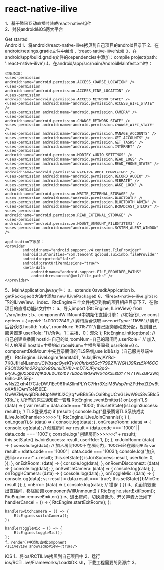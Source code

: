 # react-native-ilive
1、基于腾讯互动直播封装成react-native组件 <br>
2、封装android&amp;iOS两大平台

Get started<br>
Android
1、将android/react-native-ilive拷贝到自己项目的android目录下
2、在android/settings.gradle文件中新增：':react-native-ilive'依赖
3、在android/app/build.gradle文件的dependencies中添加：compile project(path: ':react-native-ilive')
4、在android/app/src/main/AndroidMainfest.xml中：
	
	权限添加：
	<uses-permission android:name="android.permission.ACCESS_COARSE_LOCATION" />
    <uses-permission android:name="android.permission.ACCESS_FINE_LOCATION" />
    <uses-permission android:name="android.permission.ACCESS_NETWORK_STATE" />
    <uses-permission android:name="android.permission.ACCESS_WIFI_STATE" />
    <uses-permission android:name="android.permission.CAMERA" />
    <uses-permission android:name="android.permission.CHANGE_NETWORK_STATE" />
    <uses-permission android:name="android.permission.CHANGE_WIFI_STATE" />
    <uses-permission android:name="android.permission.MANAGE_ACCOUNTS" />
    <uses-permission android:name="android.permission.GET_ACCOUNTS" />
    <uses-permission android:name="android.permission.GET_TASKS" />
    <uses-permission android:name="android.permission.INTERNET" />
    <uses-permission android:name="android.permission.MODIFY_AUDIO_SETTINGS" />
    <uses-permission android:name="android.permission.READ_LOGS" />
    <uses-permission android:name="android.permission.READ_PHONE_STATE" />
    <uses-permission android:name="android.permission.RECEIVE_BOOT_COMPLETED" />
    <uses-permission android:name="android.permission.RECORD_AUDIO" />
    <uses-permission android:name="android.permission.VIBRATE" />
    <uses-permission android:name="android.permission.WAKE_LOCK" />
    <uses-permission android:name="android.permission.WRITE_EXTERNAL_STORAGE" />
    <uses-permission android:name="android.permission.BLUETOOTH" />
    <uses-permission android:name="android.permission.BLUETOOTH_ADMIN" />
    <uses-permission android:name="android.permission.BROADCAST_STICKY" />
    <uses-permission android:name="android.permission.READ_EXTERNAL_STORAGE" />
    <uses-permission android:name="android.permission.MOUNT_UNMOUNT_FILESYSTEMS" />
    <uses-permission android:name="android.permission.SYSTEM_ALERT_WINDOW" />
	
	application下添加：
	<provider
            android:name="android.support.v4.content.FileProvider"
            android:authorities="com.tencent.qcloud.suixinbo.fileProvider"
            android:exported="false"
            android:grantUriPermissions="true">
            <meta-data
                android:name="android.support.FILE_PROVIDER_PATHS"
                android:resource="@xml/file_paths" />
    </provider>
5、MainApplication.java文件：
  	a、extends QavsdkApplication
  	b、getPackages()方法中添加 new ILivePackage()
6、将react-native-ilive.git/src下的ILiveView、index、RtcEngine三个文件拷贝到你的项目相应目录下
7、在你项目的直播功能js文件中：
  	a、导入import {RtcEngine, ILiveView} from './src/index';
  	b、componentWillMount中初始化直播引擎：
  		//初始化iLive
        const options = {
            appid: '1400027849',// 腾讯后台获取
            accountType: '11656',// 腾讯后台获取
            hostId: 'ruby',
            roomNum: '6015711',//自己服务器动态分配，规则自己服务器定
            userRole: '1'//角色，1：主播、0：观众
        };
        RtcEngine.init(options);
  	// 自己创建直播间 hostId=自己的id,roomNum=自己的房间号,userRole=1
    // 加入别人的房间 hostId=主播的id,roomNum=主播的房间号,userRole=0
	c、componentDidMount中先登录腾讯的TLS系统,use id&&sig（自己服务器端生成）
		RtcEngine.iLiveLogin('learnta01', 'eJxlj1FrwjAYRd-7K0JfHeNLamor*JCWbsqcQyeKTyVr0hrbxi5GcY79921VWGH39Rzu5X46CCF3OX2951m2P2qb2o9GumiIXHDv-mDTKJFym3pG-IPy3CgjU55baVqIKaUEoOsoIbVVuboZleRGWw64oxxEmbY7147*TwEZBP2wq6iihc-JPJ5Ep-wNs22xrh4f7CJcDWJ1Ee961hASllmPLYrC7Hrr3XzlM8Wsp7mZPtHsxZIZw8toXAfHOAmToN56EE-OwWZMywqiDRuNOpNW1fJ2Cjzq*wBBh56kOai9bgUCmGLiwW9c58v5Blc5XRk_');
		//所有的原生通知统一管理
		RtcEngine.eventEmitter({
            onLoginTLS: (data) => {
                var result = data.code === '1000';
                this.setState({isLoginSuccess: result});
                // TLS登录成功
                if (result) {
                    console.log("登录腾讯TLS系统成功 iLiveJoinChannle>>>>>>");
                    RtcEngine.iLiveJoinChannle();
                }
            },
            onLogoutTLS: (data) => {
                console.log(data);
            },
            onCreateRoom: (data) => {
                console.log(data);
                // 创建房间
                var result = (data.code === '1000' || data.code === '1003');
                console.log("创建房间>>>>>>:" + result);
                this.setState({
                    isJoinSuccess: result,
                    userRole: 1,
                });
            },
            onJoinRoom: (data) => {
                console.log(data);
                // 加入房间1000不在房间内，1003已经在房间里面
                var result = (data.code === '1000' || data.code === '1003');
                console.log("加入房间>>>>>>:" + result);
                this.setState({
                    isJoinSuccess: result,
                    userRole: 0,
                });
            },
            onExitRoom: (data) => {
                console.log(data);
            },
            onRoomDisconnect: (data) => {
                console.log(data);
            },
            onSwitchCamera: (data) => {
                console.log(data);
            },
            onToggleCamera: (data) => {
                console.log(data);
            },
            onToggleMic: (data) => {
                console.log(data);
                var result = data.result === 'true';
                this.setState({
                    bMicOn: result
                });
            },
            onError: (data) => {
                console.log(data);
                // 错误!
            }
        })
	d、页面销毁退出直播间，移除回调
	componentWillUnmount() {
        RtcEngine.startExitRoom();
        RtcEngine.removeEmitter()
    }
	e、退出房间、切换摄像头、开关声麦方法如下
    handlerCancel = () => {
        RtcEngine.startExitRoom();
    };

    handlerSwitchCamera = () => {
        RtcEngine.switchCamera();
    };

    handlerToggleMic = () => {
        RtcEngine.toggleMic();
    };
	f、render()中添加直播component
	<ILiveView showVideoView={true}/>
	
iOS
1、将ios/RCTILive拷贝到自己项目中
2、运行ios/RCTILive/Frameworks/LoadSDK.sh，下载工程需要的资源库
3、
